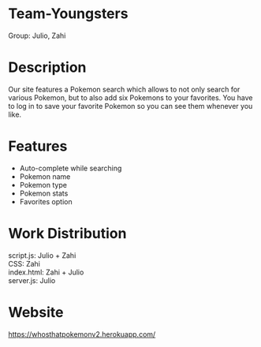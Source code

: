 # Team-Youngsters
Group: Julio, Zahi

# Description
Our site features a Pokemon search which allows to not only search for various Pokemon, but to also add six Pokemons to your favorites. You have to log in to save your favorite Pokemon so you can see them whenever you like.
 
# Features
- Auto-complete while searching<br>
- Pokemon name<br>
- Pokemon type<br>
- Pokemon stats<br>
- Favorites option<br>


# Work Distribution
script.js: Julio + Zahi <br>
CSS: Zahi <br> 
index.html: Zahi + Julio <br>
server.js: Julio<br>

# Website
https://whosthatpokemonv2.herokuapp.com/
